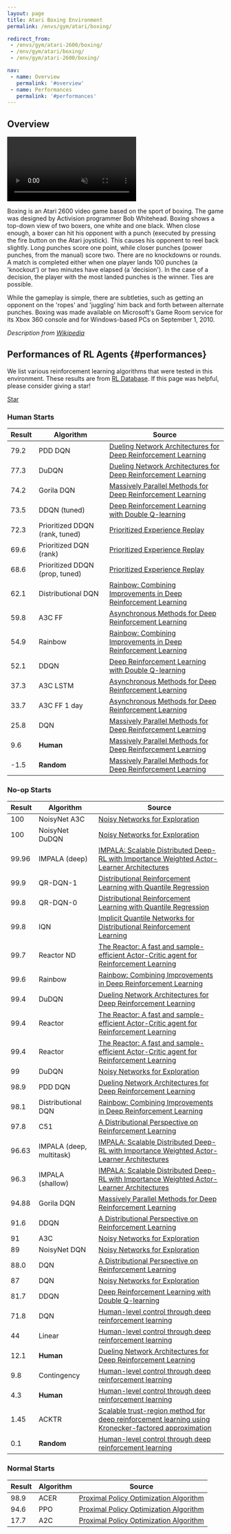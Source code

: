 ```yaml
---
layout: page
title: Atari Boxing Environment
permalink: /envs/gym/atari/boxing/

redirect_from:
 - /envs/gym/atari-2600/boxing/
 - /env/gym/atari/boxing/
 - /env/gym/atari-2600/boxing/

nav:
 - name: Overview
   permalink: '#overview'
 - name: Performances
   permalink: '#performances'
---
```



## Overview

<video autoplay muted loop controls>
  <source src="{{ 'assets/_pages/envs/gym/atari/boxing.mp4' | absolute_url }}" type="video/mp4">
</video>

Boxing is an Atari 2600 video game based on the sport of boxing. The game was designed by Activision programmer Bob Whitehead. Boxing shows a top-down view of two boxers, one white and one black. When close enough, a boxer can hit his opponent with a punch (executed by pressing the fire button on the Atari joystick). This causes his opponent to reel back slightly. Long punches score one point, while closer punches (power punches, from the manual) score two. There are no knockdowns or rounds. A match is completed either when one player lands 100 punches (a 'knockout') or two minutes have elapsed (a 'decision'). In the case of a decision, the player with the most landed punches is the winner. Ties are possible.

While the gameplay is simple, there are subtleties, such as getting an opponent on the 'ropes' and 'juggling' him back and forth between alternate punches. Boxing was made available on Microsoft's Game Room service for its Xbox 360 console and for Windows-based PCs on September 1, 2010.

*Description from [Wikipedia](https://en.wikipedia.org/wiki/Boxing_(1980_video_game))*


## Performances of RL Agents {#performances}

We list various reinforcement learning algorithms that were tested in this environment. These results are from [RL Database](https://github.com/seungjaeryanlee/rldb). If this page was helpful, please consider giving a star!

<!-- Place this tag where you want the button to render. -->
<a class="github-button" href="https://github.com/seungjaeryanlee/rldb" data-icon="octicon-star" data-size="large" data-show-count="true" aria-label="Star seungjaeryanlee/rldb on GitHub">Star</a>
<!-- Place this tag in your head or just before your close body tag. -->
<script async defer src="https://buttons.github.io/buttons.js"></script>

### Human Starts

| Result | Algorithm | Source |
|--------|-----------|--------|
| 79.2 | PDD DQN | [Dueling Network Architectures for Deep Reinforcement Learning](https://arxiv.org/abs/1511.06581) |
| 77.3 | DuDQN | [Dueling Network Architectures for Deep Reinforcement Learning](https://arxiv.org/abs/1511.06581) |
| 74.2 | Gorila DQN | [Massively Parallel Methods for Deep Reinforcement Learning](https://arxiv.org/abs/1507.04296) |
| 73.5 | DDQN (tuned) | [Deep Reinforcement Learning with Double Q-learning](https://arxiv.org/abs/1509.06461) |
| 72.3 | Prioritized DDQN (rank, tuned) | [Prioritized Experience Replay](https://arxiv.org/abs/1511.05952) |
| 69.6 | Prioritized DQN (rank) | [Prioritized Experience Replay](https://arxiv.org/abs/1511.05952) |
| 68.6 | Prioritized DDQN (prop, tuned) | [Prioritized Experience Replay](https://arxiv.org/abs/1511.05952) |
| 62.1 | Distributional DQN | [Rainbow: Combining Improvements in Deep Reinforcement Learning](https://arxiv.org/abs/1710.02298) |
| 59.8 | A3C FF | [Asynchronous Methods for Deep Reinforcement Learning](https://arxiv.org/abs/1602.01783) |
| 54.9 | Rainbow | [Rainbow: Combining Improvements in Deep Reinforcement Learning](https://arxiv.org/abs/1710.02298) |
| 52.1 | DDQN | [Deep Reinforcement Learning with Double Q-learning](https://arxiv.org/abs/1509.06461) |
| 37.3 | A3C LSTM | [Asynchronous Methods for Deep Reinforcement Learning](https://arxiv.org/abs/1602.01783) |
| 33.7 | A3C FF 1 day | [Asynchronous Methods for Deep Reinforcement Learning](https://arxiv.org/abs/1602.01783) |
| 25.8 | DQN | [Massively Parallel Methods for Deep Reinforcement Learning](https://arxiv.org/abs/1507.04296) |
| 9.6 | **Human** | [Massively Parallel Methods for Deep Reinforcement Learning](https://arxiv.org/abs/1507.04296) |
| -1.5 | **Random** | [Massively Parallel Methods for Deep Reinforcement Learning](https://arxiv.org/abs/1507.04296) |


### No-op Starts

| Result | Algorithm | Source |
|--------|-----------|--------|
| 100 | NoisyNet A3C | [Noisy Networks for Exploration](https://arxiv.org/abs/1706.10295) |
| 100 | NoisyNet DuDQN | [Noisy Networks for Exploration](https://arxiv.org/abs/1706.10295) |
| 99.96 | IMPALA (deep) | [IMPALA: Scalable Distributed Deep-RL with Importance Weighted Actor-Learner Architectures](https://arxiv.org/abs/1802.01561) |
| 99.9 | QR-DQN-1 | [Distributional Reinforcement Learning with Quantile Regression](https://arxiv.org/abs/1710.10044) |
| 99.8 | QR-DQN-0 | [Distributional Reinforcement Learning with Quantile Regression](https://arxiv.org/abs/1710.10044) |
| 99.8 | IQN | [Implicit Quantile Networks for Distributional Reinforcement Learning](https://arxiv.org/abs/1806.06923) |
| 99.7 | Reactor ND | [The Reactor: A fast and sample-efficient Actor-Critic agent for Reinforcement Learning](https://arxiv.org/abs/1704.04651) |
| 99.6 | Rainbow | [Rainbow: Combining Improvements in Deep Reinforcement Learning](https://arxiv.org/abs/1710.02298) |
| 99.4 | DuDQN | [Dueling Network Architectures for Deep Reinforcement Learning](https://arxiv.org/abs/1511.06581) |
| 99.4 | Reactor | [The Reactor: A fast and sample-efficient Actor-Critic agent for Reinforcement Learning](https://arxiv.org/abs/1704.04651) |
| 99.4 | Reactor | [The Reactor: A fast and sample-efficient Actor-Critic agent for Reinforcement Learning](https://arxiv.org/abs/1704.04651) |
| 99 | DuDQN | [Noisy Networks for Exploration](https://arxiv.org/abs/1706.10295) |
| 98.9 | PDD DQN | [Dueling Network Architectures for Deep Reinforcement Learning](https://arxiv.org/abs/1511.06581) |
| 98.1 | Distributional DQN | [Rainbow: Combining Improvements in Deep Reinforcement Learning](https://arxiv.org/abs/1710.02298) |
| 97.8 | C51 | [A Distributional Perspective on Reinforcement Learning](https://arxiv.org/abs/1707.06887) |
| 96.63 | IMPALA (deep, multitask) | [IMPALA: Scalable Distributed Deep-RL with Importance Weighted Actor-Learner Architectures](https://arxiv.org/abs/1802.01561) |
| 96.3 | IMPALA (shallow) | [IMPALA: Scalable Distributed Deep-RL with Importance Weighted Actor-Learner Architectures](https://arxiv.org/abs/1802.01561) |
| 94.88 | Gorila DQN | [Massively Parallel Methods for Deep Reinforcement Learning](https://arxiv.org/abs/1507.04296) |
| 91.6 | DDQN | [A Distributional Perspective on Reinforcement Learning](https://arxiv.org/abs/1707.06887) |
| 91 | A3C | [Noisy Networks for Exploration](https://arxiv.org/abs/1706.10295) |
| 89 | NoisyNet DQN | [Noisy Networks for Exploration](https://arxiv.org/abs/1706.10295) |
| 88.0 | DQN | [A Distributional Perspective on Reinforcement Learning](https://arxiv.org/abs/1707.06887) |
| 87 | DQN | [Noisy Networks for Exploration](https://arxiv.org/abs/1706.10295) |
| 81.7 | DDQN | [Deep Reinforcement Learning with Double Q-learning](https://arxiv.org/abs/1509.06461) |
| 71.8 | DQN | [Human-level control through deep reinforcement learning](https://arxiv.org/abs/1509.06461) |
| 44 | Linear | [Human-level control through deep reinforcement learning](https://arxiv.org/abs/1509.06461) |
| 12.1 | **Human** | [Dueling Network Architectures for Deep Reinforcement Learning](https://arxiv.org/abs/1511.06581) |
| 9.8 | Contingency | [Human-level control through deep reinforcement learning](https://arxiv.org/abs/1511.06581) |
| 4.3 | **Human** | [Human-level control through deep reinforcement learning](https://arxiv.org/abs/1511.06581) |
| 1.45 | ACKTR | [Scalable trust-region method for deep reinforcement learning using Kronecker-factored approximation](https://arxiv.org/abs/1708.05144) |
| 0.1 | **Random** | [Human-level control through deep reinforcement learning](https://arxiv.org/abs/1708.05144) |


### Normal Starts

| Result | Algorithm | Source |
|--------|-----------|--------|
| 98.9 | ACER | [Proximal Policy Optimization Algorithm](https://arxiv.org/abs/1707.06347) |
| 94.6 | PPO | [Proximal Policy Optimization Algorithm](https://arxiv.org/abs/1707.06347) |
| 17.7 | A2C | [Proximal Policy Optimization Algorithm](https://arxiv.org/abs/1707.06347) |

